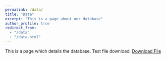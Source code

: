 ```yaml
---
permalink: /data/
title: "Data"
excerpt: "This is a page about our database"
author_profile: true
redirect_from: 
  - "/data"
  - "/data.html"
---
```


This is a page which details the database. Test file download: <a href="../files/example.csv" download>Download File</a>